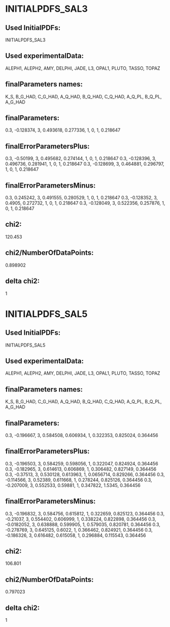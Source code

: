 # INITIALPDFS_SAL3
## Used InitialPDFs:
INITIALPDFS_SAL3
## Used experimentalData:
ALEPH1, ALEPH2, AMY, DELPHI, JADE, L3, OPAL1, PLUTO, TASSO, TOPAZ
## finalParameters names:
K_S, B_G_HAD, C_G_HAD, A_Q_HAD, B_Q_HAD, C_Q_HAD, A_Q_PL, B_Q_PL, A_G_HAD
## finalParameters:
0.3, -0.128374, 3, 0.493618, 0.277336, 1, 0, 1, 0.218647
## finalErrorParametersPlus:
0.3, -0.50199, 3, 0.495682, 0.274144, 1, 0, 1, 0.218647
0.3, -0.128396, 3, 0.496736, 0.281941, 1, 0, 1, 0.218647
0.3, -0.128699, 3, 0.464881, 0.296797, 1, 0, 1, 0.218647
## finalErrorParametersMinus:
0.3, 0.245242, 3, 0.491555, 0.280529, 1, 0, 1, 0.218647
0.3, -0.128352, 3, 0.4905, 0.272732, 1, 0, 1, 0.218647
0.3, -0.128049, 3, 0.522356, 0.257876, 1, 0, 1, 0.218647
## chi2:
120.453
## chi2/NumberOfDataPoints:
0.898902
## delta chi2:
1


# INITIALPDFS_SAL5
## Used InitialPDFs:
INITIALPDFS_SAL5
## Used experimentalData:
ALEPH1, ALEPH2, AMY, DELPHI, JADE, L3, OPAL1, PLUTO, TASSO, TOPAZ
## finalParameters names:
K_S, B_G_HAD, C_G_HAD, A_Q_HAD, B_Q_HAD, C_Q_HAD, A_Q_PL, B_Q_PL, A_G_HAD
## finalParameters:
0.3, -0.196667, 3, 0.584508, 0.606934, 1, 0.322353, 0.825024, 0.364456
## finalErrorParametersPlus:
0.3, -0.196503, 3, 0.584259, 0.598056, 1, 0.322047, 0.824924, 0.364456
0.3, -0.182965, 3, 0.614613, 0.606869, 1, 0.306482, 0.827149, 0.364456
0.3, -0.37513, 3, 0.530128, 0.613963, 1, 0.0656714, 0.829266, 0.364456
0.3, -0.114566, 3, 0.52389, 0.611668, 1, 0.278244, 0.825126, 0.364456
0.3, -0.207009, 3, 0.552533, 0.59881, 1, 0.347822, 1.5345, 0.364456
## finalErrorParametersMinus:
0.3, -0.196832, 3, 0.584756, 0.615812, 1, 0.322659, 0.825123, 0.364456
0.3, -0.21037, 3, 0.554402, 0.606999, 1, 0.338224, 0.822898, 0.364456
0.3, -0.0182052, 3, 0.638888, 0.599905, 1, 0.579035, 0.820781, 0.364456
0.3, -0.278769, 3, 0.645125, 0.6022, 1, 0.366462, 0.824921, 0.364456
0.3, -0.186326, 3, 0.616482, 0.615058, 1, 0.296884, 0.115543, 0.364456
## chi2:
106.801
## chi2/NumberOfDataPoints:
0.797023
## delta chi2:
1
